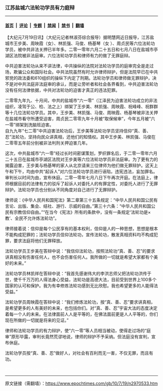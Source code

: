### 江苏盐城六法轮功学员有力庭辩

---

#### [首页](../../../..?n2970533) &nbsp;|&nbsp; [评论](../../../../../epoch-comment?n2970533) &nbsp;|&nbsp; [专题](../../../../../epoch-special?n2970533) &nbsp;|&nbsp; [禁闻](../../../../../epoch-news?n2970533) &nbsp;|&nbsp; [禁书](../../../../../books?n2970533) &nbsp;|&nbsp; [翻墙](https://github.com/gfw-breaker/nogfw/blob/master/README.md?n2970533)


<div class="post_content" id="artbody" itemprop="articleBody">
 <!-- article content begin -->
 <p>
  【大纪元7月19日讯】（大纪元记者林淑芬综合报导）据明慧网近日报导，江苏盐城市王步美、周映霞（女）、林凯强、马俊、杨基琴（女 ）、周贞民等六位法轮功学员，被中共非法关押已半年多。二零一零年六月二十五日和七月八日在盐城市亭湖区法院被非法庭审。六位法轮功学员和律师有力的做了无罪庭辩。
 </p>
 <p>
  中共迫害法轮功从来不讲法律，中共操纵的法院对法轮功学员的庭审完全是走过场，欺骗公众和国际社会。中共法院虽然有时允许律师辩护，但是法院早已在中共邪党的政法委和610组织的操纵下内定了刑期。法轮功学员和律师做无罪辩护，决不是对中共法庭非法庭审的承认，而是让旁听者和社会各界看到，中共迫害法轮功没有任何法律依据，中共对法轮功的迫害才真正的违法犯罪。
 </p>
 <p>
  二零零九年九、十月间，中共的盐城市“六一零”（江泽民为迫害法轮功成立的非法组织，凌驾于公、检、法之上）绑架了王步美、林凯强、周映霞、祝峰峰、祝群群等十几位法轮功学员。其中，王步美、林凯强、马俊、周映霞、杨基琴被非法关押在盐城市看守所遭受迫害，周贞民二零零九年十月被“取保候审”，今年五月被“六一零”绑架到洗脑班迫害。
  <br/>
  自九九年“七二零”中共迫害法轮功后，王步美等法轮功学员坚持信仰“真、善、忍”法轮功，坚持向民众讲真相，还他们的知情权。其中王步美、林凯强、马俊在二零零五年前分别被非法判刑关押迫害几年。
 </p>
 <p>
  这次，中共盐城市“六一零”经过长时间密谋策划，罗织罪名后，于二零一零年六月二十五日在盐城市亭湖区法院对王步美等六位法轮功学员非法庭审。为了更有力的揭露迫害，王步美与杨基琴的家人从北京请来三位律师为他们做无罪辩护。这天上午和下午，均由中共“起诉人”对六位法轮功学员进行诬陷，违宪违法，妄加罪名。审判长以时间为由，宣布休庭。二零一零年七月八日下午再次开庭。在法庭上，律师根据目前的法律有力的驳斥了起诉人对委托人的有罪定性，对委托人进行了无罪辩护。法轮功学员也分别从不同角度对自己进行了无罪辩护。
 </p>
 <p>
  律师说：《中华人民共和国宪法》第二章第三十五条规定：“中华人民共和国公民有言论、出版、集会、结社、游行、示威的自由。”第三十六条：“中华人民共和国公民有宗教信仰自由。”“在当今《宪法》所有的条款中，没有一条规定‘法轮功是×教’、全民不允许炼法轮功”。
 </p>
 <p>
  律师接着说：信仰是每个公民享有的基本权利，信仰是人的一种思想，思想是根本不能构成犯罪的；法轮功学员信仰法轮功，宣传法轮功，散发真相资料均不构成犯罪，要求法庭将他们无罪释放。
 </p>
 <p>
  法轮功学员王步美在答辩中说：“我信仰法轮功，按照法轮功“真、善、忍”的要求讲真相没有伤害任何人，也不会伤害任何人。我所做的一切就是希望大家都有个美好的未来。”
 </p>
 <p>
  法轮功学员林凯祥在答辩中说：“我首先感谢伟大的李洪志师父把法轮功洪传于世，使千千万万的人得法身心受益，法轮功是高德大法，目前受到世界上100多个国家的认可和保护。我为有幸修炼法轮功感到无比欣慰。我也希望更多的人能得法受益。”
 </p>
 <p>
  法轮功学员周映霞在答辩中说：“我们修炼法轮功，按“真、善、忍”要求讲真相，是希望更多的人有美好的未来，也包括你们。对“真、善、忍”宇宙大法的态度决定着每一个人的未来。在法律面前人人是平等的，在佛法面前更是人人平等的，你们现在所做的一切就是将来的见证。”
 </p>
 <p>
  律师和法轮功学员的有力辩护，使“六一零”等人员相当被动，使得走过场的“庭审”原形毕露，审判长竟然荒谬地说，律师的辩护不予采纳。但法庭没有宣判，宣布休庭。
 </p>
 <p>
  法轮功学员按“真、善、忍”做好人，对社会有百利而无一害，不仅无罪，而且有功。
 </p>
 <p>
  <font color="#ffffff">
   (http://www.dajiyuan.com)
  </font>
 </p>
 <!-- article content end -->
 <div id="below_article_ad">
 </div>
</div>


---

原文链接（需翻墙）：https://www.epochtimes.com/gb/10/7/19/n2970533.htm